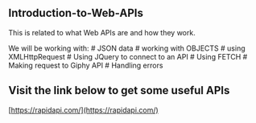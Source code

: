 ## Introduction-to-Web-APIs

This is related to what Web APIs are and how they work.

We will be working with:
    # JSON data
    # working with OBJECTS
    # using XMLHttpRequest
    # Using JQuery to connect to an API
    # Using FETCH
    # Making request to Giphy API
    # Handling errors

## Visit the link below to get some useful APIs 
[https://rapidapi.com/](https://rapidapi.com/)

